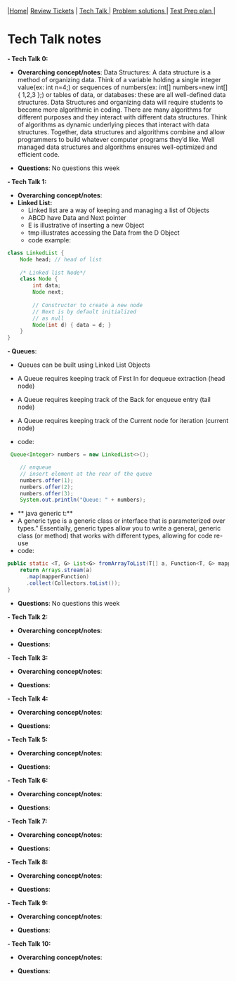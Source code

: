 |[Home](.)| [Review Tickets](../reviewtickets) | [Tech Talk ](.)| [Problem solutions ](../problemsolutions)| [Test Prep plan ](../testprepplan)|

# Tech Talk notes
**- Tech Talk 0:**

- **Overarching concept/notes**: Data Structures:
A data structure is a method of organizing data. Think of a variable holding a single integer value(ex: int n=4;) or sequences of numbers(ex: int[] numbers=new int[]{ 1,2,3 };) or tables of data, or databases: these are all well-defined data structures. Data Structures and organizing data will require students to become more algorithmic in coding.
There are many algorithms for different purposes and they interact with different data structures. Think of algorithms as dynamic underlying pieces that interact with data structures. Together, data structures and algorithms combine and allow programmers to build whatever computer programs they’d like. Well managed data structures and algorithms ensures well-optimized and efficient code.


- **Questions**: No questions this week


**- Tech Talk 1:**

- **Overarching concept/notes**: 
- **Linked List:**
  - Linked list are a way of keeping and managing a list of Objects
  - ABCD have Data and Next pointer
  - E is illustrative of inserting a new Object
  - tmp illustrates accessing the Data from the D Object
  - code example:
```java
class LinkedList {
    Node head; // head of list
 
    /* Linked list Node*/
    class Node {
        int data;
        Node next;
 
        // Constructor to create a new node
        // Next is by default initialized
        // as null
        Node(int d) { data = d; }
    }
}
```


**- Queues**:
   
- Queues can be built using Linked List Objects

- A Queue requires keeping track of First In for dequeue extraction (head node)

- A Queue requires keeping track of the Back for enqueue entry (tail node)
 
- A Queue requires keeping track of the Current node for iteration (current node)
- code:
```java
 Queue<Integer> numbers = new LinkedList<>();

    // enqueue
    // insert element at the rear of the queue
    numbers.offer(1);
    numbers.offer(2);
    numbers.offer(3);
    System.out.println("Queue: " + numbers);

```

    
 - ** java generic t:**
 - A generic type is a generic class or interface that is parameterized over types.” Essentially, generic types allow you to write a general, generic class (or method) that works with different types, allowing for code re-use
 - code:
```java
public static <T, G> List<G> fromArrayToList(T[] a, Function<T, G> mapperFunction) {
    return Arrays.stream(a)
      .map(mapperFunction)
      .collect(Collectors.toList());
}
```
 - **Questions**: No questions this week


**- Tech Talk 2:**

- **Overarching concept/notes**:


- **Questions**:


**- Tech Talk 3:**

- **Overarching concept/notes**:


- **Questions**:


**- Tech Talk 4:**

- **Overarching concept/notes**:


- **Questions**:


**- Tech Talk 5:**

- **Overarching concept/notes**:


- **Questions**:


**- Tech Talk 6:**

- **Overarching concept/notes**:



- **Questions**:


**- Tech Talk 7:**

- **Overarching concept/notes**:


- **Questions**:


**- Tech Talk 8:**

- **Overarching concept/notes**:


- **Questions**:


**- Tech Talk 9:**

- **Overarching concept/notes**:


- **Questions**:



**- Tech Talk 10:**
- **Overarching concept/notes**:


- **Questions**:
